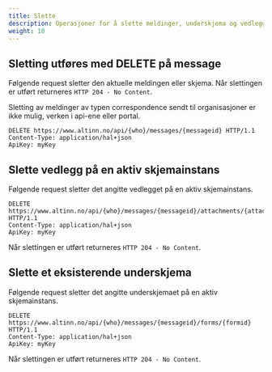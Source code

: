 ```yaml
---
title: Slette 
description: Operasjoner for å slette meldinger, underskjema og vedlegg
weight: 10
---
```


## Sletting utføres med DELETE på message
Følgende request sletter den aktuelle meldingen eller skjema. 
Når slettingen er utført returneres `HTTP 204 - No Content`.

Sletting av meldinger av typen correspondence sendt til organisasjoner er ikke mulig, verken i api-ene eller portal.

```HTTP
DELETE https://www.altinn.no/api/{who}/messages/{messageid} HTTP/1.1
Content-Type: application/hal+json
ApiKey: myKey
```


## Slette vedlegg på en aktiv skjemainstans
Følgende request sletter det angitte vedlegget på en aktiv skjemainstans. 

```HTTP
DELETE https://www.altinn.no/api/{who}/messages/{messageid}/attachments/{attachmentid} HTTP/1.1 
Content-Type: application/hal+json
ApiKey: myKey
```

Når slettingen er utført returneres `HTTP 204 - No Content`.


## Slette et eksisterende underskjema 
Følgende request sletter det angitte underskjemaet på en aktiv skjemainstans. 

```HTTP
DELETE https://www.altinn.no/api/{who}/messages/{messageid}/forms/{formid} HTTP/1.1
Content-Type: application/hal+json
ApiKey: myKey
```

Når slettingen er utført returneres `HTTP 204 - No Content`.



